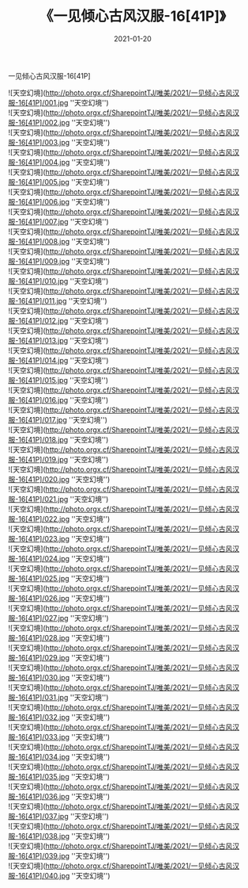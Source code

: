 ﻿---
layout: post
title:  《一见倾心古风汉服-16[41P]》
date:   2021-01-20
img: http://photo.orgx.cf/SharepointTJ/唯美/2021/一见倾心古风汉服-16[41P]/000.jpg
categories: [美女, 清纯, 唯美]
---

一见倾心古风汉服-16[41P]



![天空幻境](http://photo.orgx.cf/SharepointTJ/唯美/2021/一见倾心古风汉服-16[41P]/001.jpg ''天空幻境'') <br>
![天空幻境](http://photo.orgx.cf/SharepointTJ/唯美/2021/一见倾心古风汉服-16[41P]/002.jpg ''天空幻境'') <br>
![天空幻境](http://photo.orgx.cf/SharepointTJ/唯美/2021/一见倾心古风汉服-16[41P]/003.jpg ''天空幻境'') <br>
![天空幻境](http://photo.orgx.cf/SharepointTJ/唯美/2021/一见倾心古风汉服-16[41P]/004.jpg ''天空幻境'') <br>
![天空幻境](http://photo.orgx.cf/SharepointTJ/唯美/2021/一见倾心古风汉服-16[41P]/005.jpg ''天空幻境'') <br>
![天空幻境](http://photo.orgx.cf/SharepointTJ/唯美/2021/一见倾心古风汉服-16[41P]/006.jpg ''天空幻境'') <br>
![天空幻境](http://photo.orgx.cf/SharepointTJ/唯美/2021/一见倾心古风汉服-16[41P]/007.jpg ''天空幻境'') <br>
![天空幻境](http://photo.orgx.cf/SharepointTJ/唯美/2021/一见倾心古风汉服-16[41P]/008.jpg ''天空幻境'') <br>
![天空幻境](http://photo.orgx.cf/SharepointTJ/唯美/2021/一见倾心古风汉服-16[41P]/009.jpg ''天空幻境'') <br>
![天空幻境](http://photo.orgx.cf/SharepointTJ/唯美/2021/一见倾心古风汉服-16[41P]/010.jpg ''天空幻境'') <br>
![天空幻境](http://photo.orgx.cf/SharepointTJ/唯美/2021/一见倾心古风汉服-16[41P]/011.jpg ''天空幻境'') <br>
![天空幻境](http://photo.orgx.cf/SharepointTJ/唯美/2021/一见倾心古风汉服-16[41P]/012.jpg ''天空幻境'') <br>
![天空幻境](http://photo.orgx.cf/SharepointTJ/唯美/2021/一见倾心古风汉服-16[41P]/013.jpg ''天空幻境'') <br>
![天空幻境](http://photo.orgx.cf/SharepointTJ/唯美/2021/一见倾心古风汉服-16[41P]/014.jpg ''天空幻境'') <br>
![天空幻境](http://photo.orgx.cf/SharepointTJ/唯美/2021/一见倾心古风汉服-16[41P]/015.jpg ''天空幻境'') <br>
![天空幻境](http://photo.orgx.cf/SharepointTJ/唯美/2021/一见倾心古风汉服-16[41P]/016.jpg ''天空幻境'') <br>
![天空幻境](http://photo.orgx.cf/SharepointTJ/唯美/2021/一见倾心古风汉服-16[41P]/017.jpg ''天空幻境'') <br>
![天空幻境](http://photo.orgx.cf/SharepointTJ/唯美/2021/一见倾心古风汉服-16[41P]/018.jpg ''天空幻境'') <br>
![天空幻境](http://photo.orgx.cf/SharepointTJ/唯美/2021/一见倾心古风汉服-16[41P]/019.jpg ''天空幻境'') <br>
![天空幻境](http://photo.orgx.cf/SharepointTJ/唯美/2021/一见倾心古风汉服-16[41P]/020.jpg ''天空幻境'') <br>
![天空幻境](http://photo.orgx.cf/SharepointTJ/唯美/2021/一见倾心古风汉服-16[41P]/021.jpg ''天空幻境'') <br>
![天空幻境](http://photo.orgx.cf/SharepointTJ/唯美/2021/一见倾心古风汉服-16[41P]/022.jpg ''天空幻境'') <br>
![天空幻境](http://photo.orgx.cf/SharepointTJ/唯美/2021/一见倾心古风汉服-16[41P]/023.jpg ''天空幻境'') <br>
![天空幻境](http://photo.orgx.cf/SharepointTJ/唯美/2021/一见倾心古风汉服-16[41P]/024.jpg ''天空幻境'') <br>
![天空幻境](http://photo.orgx.cf/SharepointTJ/唯美/2021/一见倾心古风汉服-16[41P]/025.jpg ''天空幻境'') <br>
![天空幻境](http://photo.orgx.cf/SharepointTJ/唯美/2021/一见倾心古风汉服-16[41P]/026.jpg ''天空幻境'') <br>
![天空幻境](http://photo.orgx.cf/SharepointTJ/唯美/2021/一见倾心古风汉服-16[41P]/027.jpg ''天空幻境'') <br>
![天空幻境](http://photo.orgx.cf/SharepointTJ/唯美/2021/一见倾心古风汉服-16[41P]/028.jpg ''天空幻境'') <br>
![天空幻境](http://photo.orgx.cf/SharepointTJ/唯美/2021/一见倾心古风汉服-16[41P]/029.jpg ''天空幻境'') <br>
![天空幻境](http://photo.orgx.cf/SharepointTJ/唯美/2021/一见倾心古风汉服-16[41P]/030.jpg ''天空幻境'') <br>
![天空幻境](http://photo.orgx.cf/SharepointTJ/唯美/2021/一见倾心古风汉服-16[41P]/031.jpg ''天空幻境'') <br>
![天空幻境](http://photo.orgx.cf/SharepointTJ/唯美/2021/一见倾心古风汉服-16[41P]/032.jpg ''天空幻境'') <br>
![天空幻境](http://photo.orgx.cf/SharepointTJ/唯美/2021/一见倾心古风汉服-16[41P]/033.jpg ''天空幻境'') <br>
![天空幻境](http://photo.orgx.cf/SharepointTJ/唯美/2021/一见倾心古风汉服-16[41P]/034.jpg ''天空幻境'') <br>
![天空幻境](http://photo.orgx.cf/SharepointTJ/唯美/2021/一见倾心古风汉服-16[41P]/035.jpg ''天空幻境'') <br>
![天空幻境](http://photo.orgx.cf/SharepointTJ/唯美/2021/一见倾心古风汉服-16[41P]/036.jpg ''天空幻境'') <br>
![天空幻境](http://photo.orgx.cf/SharepointTJ/唯美/2021/一见倾心古风汉服-16[41P]/037.jpg ''天空幻境'') <br>
![天空幻境](http://photo.orgx.cf/SharepointTJ/唯美/2021/一见倾心古风汉服-16[41P]/038.jpg ''天空幻境'') <br>
![天空幻境](http://photo.orgx.cf/SharepointTJ/唯美/2021/一见倾心古风汉服-16[41P]/039.jpg ''天空幻境'') <br>
![天空幻境](http://photo.orgx.cf/SharepointTJ/唯美/2021/一见倾心古风汉服-16[41P]/040.jpg ''天空幻境'') <br>